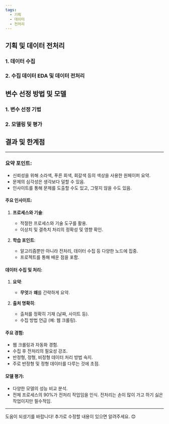 ```yaml
---
tags:
  - 기획
  - 데이터
  - 전처리
---
```

## 기획 및 데이터 전처리

### 1. 데이터 수집
### 2. 수집 데이터 EDA 및 데이터 전처리

## 변수 선정 방법 및 모델

### 1. 변수 선정 기법
### 2. 모델링 및 평가

## 결과 및 한계점

---

### 요약 포인트:

- 신뢰성을 위해 소라색, 푸른 회색, 회갈색 등의 색상을 사용한 원페이퍼 요약.
- 문제의 심각성은 생각보다 덜할 수 있음.
- 인사이트를 통해 문제를 도출할 수도 있고, 그렇지 않을 수도 있음.

#### 주요 인사이트:

1. **프로세스와 기술**:
   - 적절한 프로세스와 기술 도구를 활용.
   - 이상치 및 결측치 처리의 정확성 및 영향 확인.

2. **학습 포인트**:
   - 알고리즘뿐만 아니라 전처리, 데이터 수집 등 다양한 노드에 집중.
   - 프로젝트를 통해 배운 점을 포함.

#### 데이터 수집 및 처리:

1. **요약**:
   - **무엇**과 **왜**를 간략하게 요약.

2. **출처 명확히**:
   - 출처를 정확히 기재 (날짜, 사이트 등).
   - 수집 방법 언급 (예: 웹 크롤링).

#### 주요 경험:
- 웹 크롤링과 자동화 경험.
- 수집 후 전처리의 필요성 강조.
- 반정형, 정형, 비정형 데이터 처리 방법 숙지.
- 주로 반정형 및 정형 데이터를 다루는 것에 초점.

#### 모델 평가:
- 다양한 모델의 성능 비교 분석.
- 전체 프로세스의 90%가 전처리 작업임을 인식. 전처리는 손이 많이 가고 하기 싫은 작업이지만 필수적임.

---

도움이 되셨기를 바랍니다! 추가로 수정할 내용이 있으면 알려주세요. 😊